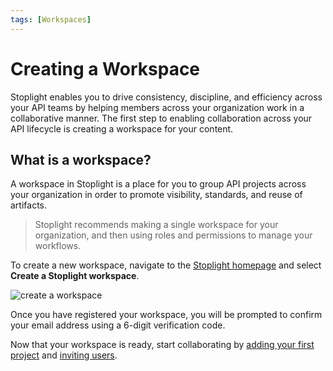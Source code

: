 ```yaml
---
tags: [Workspaces]
---
```


# Creating a Workspace

Stoplight enables you to drive consistency, discipline, and efficiency across your API teams by helping members across your organization work in a collaborative manner. The first step to enabling collaboration across your API lifecycle is creating a workspace for your content.

## What is a workspace?

A workspace in Stoplight is a place for you to group API projects across your organization in order to promote visibility, standards, and reuse of artifacts.

> Stoplight recommends making a single workspace for your organization, and then using roles and permissions to manage your workflows.

To create a new workspace, navigate to the [Stoplight homepage](https://stoplight.io/welcome) and select **Create a Stoplight workspace**.

![create a workspace](../assets/images/create-worksapce-720.gif)

Once you have registered your workspace, you will be prompted to confirm your email address using a 6-digit verification code.

Now that your workspace is ready, start collaborating by [adding your first project](b.adding-projects.md) and [inviting users](d.inviting-your-team.md).
